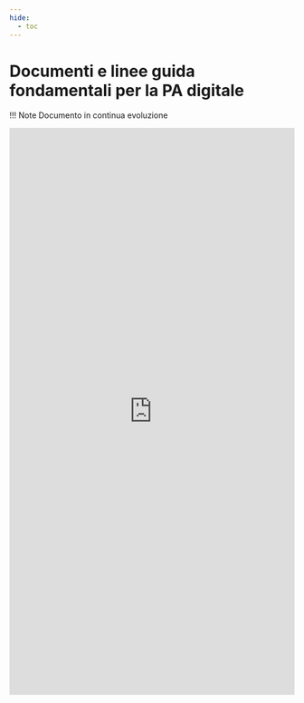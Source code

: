 ```yaml
---
hide:
  - toc
---
```



# Documenti e linee guida fondamentali per la PA digitale

!!! Note 
    Documento in continua evoluzione

<iframe width="100%" height="1000px" frameBorder="0" src="https://docs.google.com/document/d/1LpLxtIh7rS_NO0X9XGOeMqivLvq71LN1GQW2bk-3aJ8/preview"></iframe>
